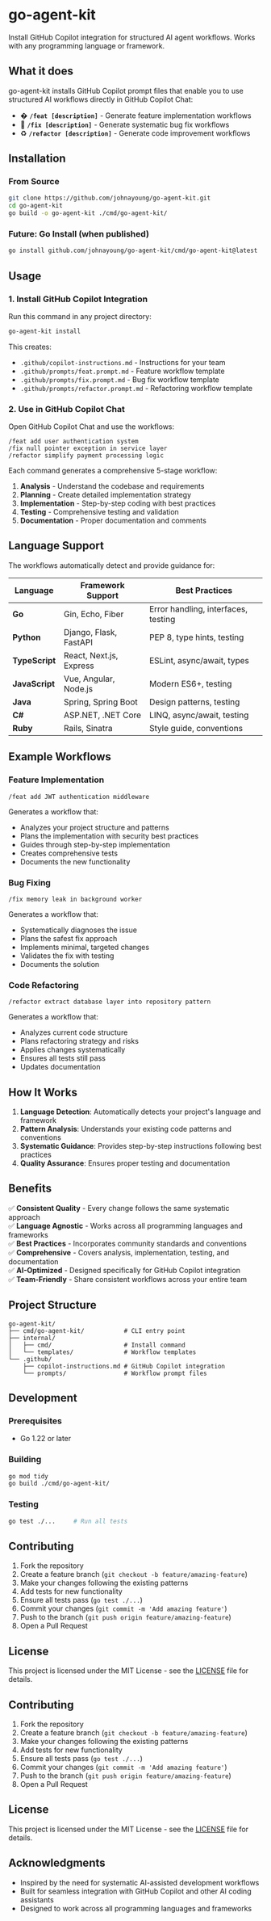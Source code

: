 # go-agent-kit

Install GitHub Copilot integration for structured AI agent workflows. Works with any programming language or framework.

## What it does

go-agent-kit installs GitHub Copilot prompt files that enable you to use structured AI workflows directly in GitHub Copilot Chat:

- � **`/feat [description]`** - Generate feature implementation workflows
- 🔧 **`/fix [description]`** - Generate systematic bug fix workflows  
- ♻️ **`/refactor [description]`** - Generate code improvement workflows

## Installation

### From Source
```bash
git clone https://github.com/johnayoung/go-agent-kit.git
cd go-agent-kit
go build -o go-agent-kit ./cmd/go-agent-kit/
```

### Future: Go Install (when published)
```bash
go install github.com/johnayoung/go-agent-kit/cmd/go-agent-kit@latest
```

## Usage

### 1. Install GitHub Copilot Integration
Run this command in any project directory:

```bash
go-agent-kit install
```

This creates:
- `.github/copilot-instructions.md` - Instructions for your team
- `.github/prompts/feat.prompt.md` - Feature workflow template
- `.github/prompts/fix.prompt.md` - Bug fix workflow template  
- `.github/prompts/refactor.prompt.md` - Refactoring workflow template

### 2. Use in GitHub Copilot Chat

Open GitHub Copilot Chat and use the workflows:

```
/feat add user authentication system
/fix null pointer exception in service layer
/refactor simplify payment processing logic
```

Each command generates a comprehensive 5-stage workflow:
1. **Analysis** - Understand the codebase and requirements
2. **Planning** - Create detailed implementation strategy
3. **Implementation** - Step-by-step coding with best practices
4. **Testing** - Comprehensive testing and validation
5. **Documentation** - Proper documentation and comments

## Language Support

The workflows automatically detect and provide guidance for:

| Language | Framework Support | Best Practices |
|----------|------------------|----------------|
| **Go** | Gin, Echo, Fiber | Error handling, interfaces, testing |
| **Python** | Django, Flask, FastAPI | PEP 8, type hints, testing |
| **TypeScript** | React, Next.js, Express | ESLint, async/await, types |
| **JavaScript** | Vue, Angular, Node.js | Modern ES6+, testing |
| **Java** | Spring, Spring Boot | Design patterns, testing |
| **C#** | ASP.NET, .NET Core | LINQ, async/await, testing |
| **Ruby** | Rails, Sinatra | Style guide, conventions |

## Example Workflows

### Feature Implementation
```
/feat add JWT authentication middleware
```
Generates a workflow that:
- Analyzes your project structure and patterns
- Plans the implementation with security best practices
- Guides through step-by-step implementation
- Creates comprehensive tests
- Documents the new functionality

### Bug Fixing
```
/fix memory leak in background worker
```
Generates a workflow that:
- Systematically diagnoses the issue
- Plans the safest fix approach
- Implements minimal, targeted changes
- Validates the fix with testing
- Documents the solution

### Code Refactoring
```
/refactor extract database layer into repository pattern
```
Generates a workflow that:
- Analyzes current code structure
- Plans refactoring strategy and risks
- Applies changes systematically
- Ensures all tests still pass
- Updates documentation

## How It Works

1. **Language Detection**: Automatically detects your project's language and framework
2. **Pattern Analysis**: Understands your existing code patterns and conventions  
3. **Systematic Guidance**: Provides step-by-step instructions following best practices
4. **Quality Assurance**: Ensures proper testing and documentation

## Benefits

✅ **Consistent Quality** - Every change follows the same systematic approach  
✅ **Language Agnostic** - Works across all programming languages and frameworks  
✅ **Best Practices** - Incorporates community standards and conventions  
✅ **Comprehensive** - Covers analysis, implementation, testing, and documentation  
✅ **AI-Optimized** - Designed specifically for GitHub Copilot integration  
✅ **Team-Friendly** - Share consistent workflows across your entire team

## Project Structure

```
go-agent-kit/
├── cmd/go-agent-kit/           # CLI entry point
├── internal/
│   ├── cmd/                    # Install command
│   └── templates/              # Workflow templates
└── .github/
    ├── copilot-instructions.md # GitHub Copilot integration
    └── prompts/                # Workflow prompt files
```

## Development

### Prerequisites
- Go 1.22 or later

### Building
```bash
go mod tidy
go build ./cmd/go-agent-kit/
```

### Testing
```bash
go test ./...     # Run all tests
```

## Contributing

1. Fork the repository
2. Create a feature branch (`git checkout -b feature/amazing-feature`)
3. Make your changes following the existing patterns
4. Add tests for new functionality
5. Ensure all tests pass (`go test ./...`)
6. Commit your changes (`git commit -m 'Add amazing feature'`)
7. Push to the branch (`git push origin feature/amazing-feature`)
8. Open a Pull Request

## License

This project is licensed under the MIT License - see the [LICENSE](LICENSE) file for details.

## Contributing

1. Fork the repository
2. Create a feature branch (`git checkout -b feature/amazing-feature`)
3. Make your changes following the existing patterns
4. Add tests for new functionality
5. Ensure all tests pass (`go test ./...`)
6. Commit your changes (`git commit -m 'Add amazing feature'`)
7. Push to the branch (`git push origin feature/amazing-feature`)
8. Open a Pull Request

## License

This project is licensed under the MIT License - see the [LICENSE](LICENSE) file for details.

## Acknowledgments

- Inspired by the need for systematic AI-assisted development workflows
- Built for seamless integration with GitHub Copilot and other AI coding assistants
- Designed to work across all programming languages and frameworks
